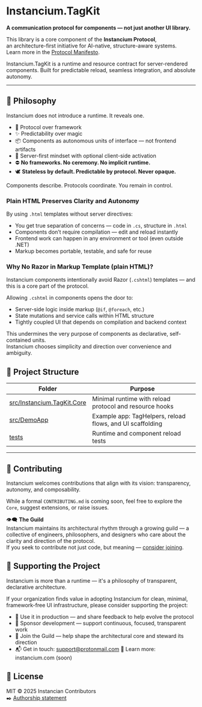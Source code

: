 # Instancium.TagKit

**A communication protocol for components — not just another UI library.**

This library is a core component of the **Instancium Protocol**,  
an architecture-first initiative for AI-native, structure-aware systems.  
Learn more in the [Protocol Manifesto](https://github.com/Instancium/.github/blob/main/profile/MANIFESTO.md).

Instancium.TagKit is a runtime and resource contract for server-rendered components. Built for predictable reload, seamless integration, and absolute autonomy.

---

## 🌌 Philosophy

Instancium does not introduce a runtime. It reveals one.

- 🧠 Protocol over framework  
- ✨ Predictability over magic  
- 📦 Components as autonomous units of interface — not frontend artifacts  
- 🤝 Server-first mindset with optional client-side activation
- ⛔ **No frameworks. No ceremony. No implicit runtime.**  
- 🕊️ **Stateless by default. Predictable by protocol. Never opaque.**

Components describe. Protocols coordinate. You remain in control.

### Plain HTML Preserves Clarity and Autonomy

By using `.html` templates without server directives:

- You get true separation of concerns — code in `.cs`, structure in `.html`
- Components don’t require compilation — edit and reload instantly
- Frontend work can happen in any environment or tool (even outside .NET)
- Markup becomes portable, testable, and safe for reuse

### Why No Razor in Markup Template (plain HTML)?

Instancium components intentionally avoid Razor (`.cshtml`) templates — and this is a core part of the protocol.

Allowing `.cshtml` in components opens the door to:

- Server-side logic inside markup (`@if`, `@foreach`, etc.)
- State mutations and service calls within HTML structure
- Tightly coupled UI that depends on compilation and backend context

This undermines the very purpose of components as declarative, self-contained units.  
Instancium chooses simplicity and direction over convenience and ambiguity.

## 🧱 Project Structure

| Folder | Purpose |
|--------|---------|
| [src/Instancium.TagKit.Core](./src/Instancium.TagKit.Core) | Minimal runtime with reload protocol and resource hooks |
| [src/DemoApp](./src/DemoApp) | Example app: TagHelpers, reload flows, and UI scaffolding |
| [tests](./tests) | Runtime and component reload tests |

---

## 🤝 Contributing

Instancium welcomes contributions that align with its vision: transparency, autonomy, and composability.

While a formal `CONTRIBUTING.md` is coming soon, feel free to explore the `Core`, suggest extensions, or raise issues.

👁️‍🗨️ **The Guild**  
Instancium maintains its architectural rhythm through a growing guild — a collective of engineers, philosophers, and designers who care about the clarity and direction of the protocol.  
If you seek to contribute not just code, but meaning — [consider joining](https://instancium.com/#guild).

## 🏢 Supporting the Project
Instancium is more than a runtime — it's a philosophy of transparent, declarative architecture.

If your organization finds value in adopting Instancium for clean, minimal, framework-free UI infrastructure, please consider supporting the project:

- 💼 Use it in production — and share feedback to help evolve the protocol
- 🤝 Sponsor development — support continuous, focused, transparent work
- 🌱 Join the Guild — help shape the architectural core and steward its direction
- 📬 Get in touch: support@protonmail.com 🧭 Learn more: instancium.com (soon)

## 📄 License  
MIT © 2025 Instancian Contributors  
✒️ [Authorship statement](https://github.com/Instancium/.github/blob/main/profile/Authorship.md)
